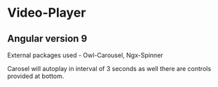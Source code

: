 # Video-Player

## Angular version 9

External packages used - Owl-Carousel, Ngx-Spinner

Carosel will autoplay in interval of 3 seconds as well there are controls provided at bottom.
